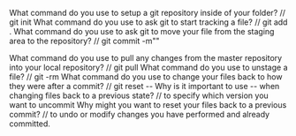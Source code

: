 What command do you use to setup a git repository inside of your folder?  // git init
What command do you use to ask git to start tracking a file?
 // git add .
What command do you use to ask git to move your file from the staging area to the repository?
 // git commit -m""

What command do you use to pull any changes from the master repository into your local repository?
 // git pull
What command do you use to unstage a file?
 // git -rm
What command do you use to change your files back to how they were after a commit?
// git reset --
Why is it important to use -- when changing files back to a previous state?
// to specify which version you want to uncommit
Why might you want to reset your files back to a previous commit?
// to undo or modify changes you have performed and already committed.